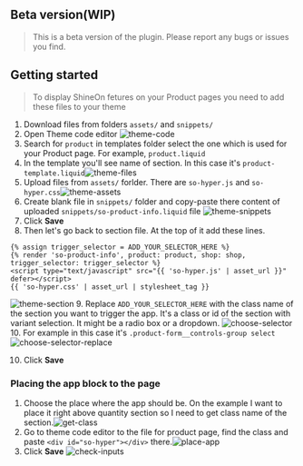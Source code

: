 ## Beta version(WIP)
> This is a beta version of the plugin. Please report any bugs or issues you find.

## Getting started
> To display ShineOn fetures on your Product pages you need to add these files to your theme

1. Download files from folders `assets/` and `snippets/`
2. Open Theme code editor ![theme-code](https://github.com/user-attachments/assets/eec411a7-0dc3-42b5-aadf-336594aed986)
3. Search for `product` in templates folder select the one which is used for your Product page. For example, `product.liquid`
4. In the template you'll see name of section. In this case it's `product-template.liquid`![theme-files](https://github.com/user-attachments/assets/83f63a1a-ef6f-46ca-9e52-62b421470bd8)
5. Upload files from `assets/` forlder. There are `so-hyper.js` and `so-hyper.css`![theme-assets](https://github.com/user-attachments/assets/46fefbbb-9bf9-4917-a176-92ca3ff9977e)
6. Create blank file in `snippets/` folder and copy-paste there content of uploaded `snippets/so-product-info.liquid` file ![theme-snippets](https://github.com/user-attachments/assets/b6859ed9-dad9-47b4-8ae8-b8066da853a0)
7. Click **Save**
8. Then let's go back to section file. At the top of it add these lines. 
```
{% assign trigger_selector = ADD_YOUR_SELECTOR_HERE %}
{% render 'so-product-info', product: product, shop: shop, trigger_selector: trigger_selector %}
<script type="text/javascript" src="{{ 'so-hyper.js' | asset_url }}" defer></script>
{{ 'so-hyper.css' | asset_url | stylesheet_tag }}
```
![theme-section](https://github.com/user-attachments/assets/207b6f8e-26d3-4abb-b091-c47a6c6761a5)
9. Replace `ADD_YOUR_SELECTOR_HERE` with the class name of the section you want to trigger the app. It's a class or id of the section with variant selection. It might be a radio box or a dropdown. ![choose-selector](https://github.com/user-attachments/assets/e4621e06-406c-4cb2-8e67-53b092e85801)
10. For example in this case it's `.product-form__controls-group select`![choose-selector-replace](https://github.com/user-attachments/assets/a06c630b-d562-4893-b3a6-9f280d7f343f)


10. Click **Save**

### Placing the app block to the page
1. Choose the place where the app should be. On the example I want to place it right above quantity section so I need to get class name of the section.![get-class](https://github.com/user-attachments/assets/5cd29409-2cf3-4957-9e66-d0d56f4d6222)
2. Go to theme code editor to the file for product page, find the class and paste `<div id="so-hyper"></div>` there.![place-app](https://github.com/user-attachments/assets/4a5b0300-9cf9-429b-a655-d06b53dc4383)
3. Click **Save**
![check-inputs](https://github.com/user-attachments/assets/9d80b7d7-e278-419d-9ced-38b4903f8ceb)
